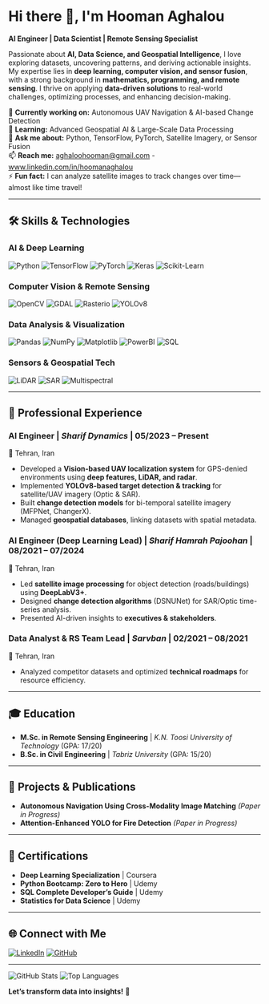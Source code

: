 # Hi there 👋, I'm Hooman Aghalou

**AI Engineer | Data Scientist | Remote Sensing Specialist**

Passionate about **AI, Data Science, and Geospatial Intelligence**, I love exploring datasets, uncovering patterns, and deriving actionable insights. My expertise lies in **deep learning, computer vision, and sensor fusion**, with a strong background in **mathematics, programming, and remote sensing**. I thrive on applying **data-driven solutions** to real-world challenges, optimizing processes, and enhancing decision-making.

🔭 **Currently working on:** Autonomous UAV Navigation & AI-based Change Detection  
🌱 **Learning:** Advanced Geospatial AI & Large-Scale Data Processing  
💬 **Ask me about:** Python, TensorFlow, PyTorch, Satellite Imagery, or Sensor Fusion  
📫 **Reach me:** aghaloohooman@gmail.com - www.linkedin.com/in/hoomanaghalou                                                                                                                                                                                                                                                                                                    
⚡ **Fun fact:** I can analyze satellite images to track changes over time—almost like time travel!

---

## 🛠️ Skills & Technologies

### **AI & Deep Learning**
![Python](https://img.shields.io/badge/Python-3776AB?style=flat&logo=python&logoColor=white)
![TensorFlow](https://img.shields.io/badge/TensorFlow-FF6F00?style=flat&logo=tensorflow&logoColor=white)
![PyTorch](https://img.shields.io/badge/PyTorch-EE4C2C?style=flat&logo=pytorch&logoColor=white)
![Keras](https://img.shields.io/badge/Keras-D00000?style=flat&logo=keras&logoColor=white)
![Scikit-Learn](https://img.shields.io/badge/ScikitLearn-F7931E?style=flat&logo=scikit-learn&logoColor=white)

### **Computer Vision & Remote Sensing**
![OpenCV](https://img.shields.io/badge/OpenCV-5C3EE8?style=flat&logo=opencv&logoColor=white)
![GDAL](https://img.shields.io/badge/GDAL-5C3EE8?style=flat&logo=gdal&logoColor=white)
![Rasterio](https://img.shields.io/badge/Rasterio-000000?style=flat)
![YOLOv8](https://img.shields.io/badge/YOLOv8-00FFFF?style=flat)

### **Data Analysis & Visualization**
![Pandas](https://img.shields.io/badge/Pandas-150458?style=flat&logo=pandas&logoColor=white)
![NumPy](https://img.shields.io/badge/NumPy-013243?style=flat&logo=numpy&logoColor=white)
![Matplotlib](https://img.shields.io/badge/Matplotlib-11557C?style=flat&logo=matplotlib&logoColor=white)
![PowerBI](https://img.shields.io/badge/PowerBI-F2C811?style=flat&logo=powerbi&logoColor=black)
![SQL](https://img.shields.io/badge/SQL-4479A1?style=flat&logo=postgresql&logoColor=white)

### **Sensors & Geospatial Tech**
![LiDAR](https://img.shields.io/badge/LiDAR-00AA00?style=flat)
![SAR](https://img.shields.io/badge/SAR-000080?style=flat)
![Multispectral](https://img.shields.io/badge/Multispectral-8A2BE2?style=flat)

---

## 💼 Professional Experience

### **AI Engineer** | *Sharif Dynamics* | **05/2023 – Present**  
📍 Tehran, Iran  
- Developed a **Vision-based UAV localization system** for GPS-denied environments using **deep features, LiDAR, and radar**.  
- Implemented **YOLOv8-based target detection & tracking** for satellite/UAV imagery (Optic & SAR).  
- Built **change detection models** for bi-temporal satellite imagery (MFPNet, ChangerX).  
- Managed **geospatial databases**, linking datasets with spatial metadata.  

### **AI Engineer (Deep Learning Lead)** | *Sharif Hamrah Pajoohan* | **08/2021 – 07/2024**  
📍 Tehran, Iran  
- Led **satellite image processing** for object detection (roads/buildings) using **DeepLabV3+**.  
- Designed **change detection algorithms** (DSNUNet) for SAR/Optic time-series analysis.  
- Presented AI-driven insights to **executives & stakeholders**.  

### **Data Analyst & RS Team Lead** | *Sarvban* | **02/2021 – 08/2021**  
📍 Tehran, Iran  
- Analyzed competitor datasets and optimized **technical roadmaps** for resource efficiency.  

---

## 🎓 Education
- **M.Sc. in Remote Sensing Engineering** | *K.N. Toosi University of Technology* (GPA: 17/20)  
- **B.Sc. in Civil Engineering** | *Tabriz University* (GPA: 15/20)  

---

## 📝 Projects & Publications
- **Autonomous Navigation Using Cross-Modality Image Matching** *(Paper in Progress)*  
- **Attention-Enhanced YOLO for Fire Detection** *(Paper in Progress)*  

---

## 📜 Certifications
- **Deep Learning Specialization** | Coursera  
- **Python Bootcamp: Zero to Hero** | Udemy  
- **SQL Complete Developer’s Guide** | Udemy  
- **Statistics for Data Science** | Udemy  

---

## 🌐 Connect with Me
[![LinkedIn](https://img.shields.io/badge/LinkedIn-0077B5?style=flat&logo=linkedin&logoColor=white)](https://linkedin.com/in/hoomanaghalou)
[![GitHub](https://img.shields.io/badge/GitHub-181717?style=flat&logo=github&logoColor=white)](https://github.com/hooman1996)

---

![GitHub Stats](https://github-readme-stats.vercel.app/api?username=yourusername&show_icons=true&theme=radical)
![Top Languages](https://github-readme-stats.vercel.app/api/top-langs/?username=yourusername&layout=compact&theme=radical)

**Let’s transform data into insights!** 🚀
